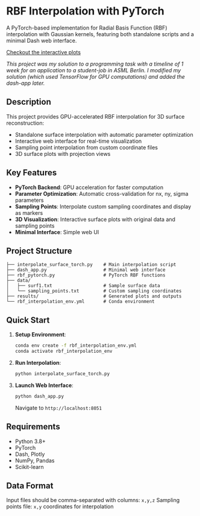 # RBF Interpolation with PyTorch

A PyTorch-based implementation for Radial Basis Function (RBF) interpolation with Gaussian kernels, featuring both standalone scripts and a minimal Dash web interface.

[Checkout the interactive plots](https://rahuln2025.github.io/RBF_interpolation/)

*This project was my solution to a programming task with a timeline of 1 week for an application to a student-job in ASML Berlin. I modified my solution (which used TensorFlow for GPU computations) and added the dash-app later.* 

## Description

This project provides GPU-accelerated RBF interpolation for 3D surface reconstruction:
- Standalone surface interpolation with automatic parameter optimization
- Interactive web interface for real-time visualization
- Sampling point interpolation from custom coordinate files
- 3D surface plots with projection views



## Key Features

- **PyTorch Backend**: GPU acceleration for faster computation
- **Parameter Optimization**: Automatic cross-validation for nx, ny, sigma parameters
- **Sampling Points**: Interpolate custom sampling coordinates and display as markers
- **3D Visualization**: Interactive surface plots with original data and sampling points
- **Minimal Interface**: Simple web UI

## Project Structure

```
├── interpolate_surface_torch.py    # Main interpolation script
├── dash_app.py                     # Minimal web interface  
├── rbf_pytorch.py                  # PyTorch RBF functions
├── data/
│   ├── surf1.txt                   # Sample surface data
│   └── sampling_points.txt         # Custom sampling coordinates
├── results/                        # Generated plots and outputs
└── rbf_interpolation_env.yml       # Conda environment
```

## Quick Start

1. **Setup Environment**:
   ```bash
   conda env create -f rbf_interpolation_env.yml
   conda activate rbf_interpolation_env
   ```

2. **Run Interpolation**:
   ```bash
   python interpolate_surface_torch.py
   ```

3. **Launch Web Interface**:
   ```bash
   python dash_app.py
   ```
   Navigate to `http://localhost:8051`

## Requirements

- Python 3.8+
- PyTorch
- Dash, Plotly
- NumPy, Pandas
- Scikit-learn

## Data Format

Input files should be comma-separated with columns: `x,y,z`
Sampling points file: `x,y` coordinates for interpolation
